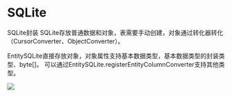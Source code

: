 # SQLite

SQLite封装
SQLite存放普通数据和对象，表需要手动创建，对象通过转化器转化（CursorConverter、ObjectConverter）。

EntitySQLite直接存放对象，对象属性支持基本数据类型，基本数据类型的封装类型、byte[]。
可以通过EntitySQLite.registerEntityColumnConverter支持其他类型。


[![](https://www.jitpack.io/v/rendebiao/SQLite.svg)](https://www.jitpack.io/#rendebiao/SQLite)